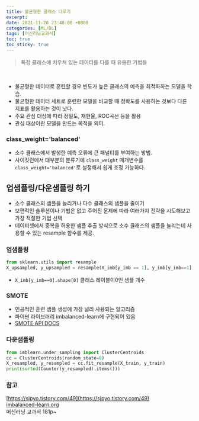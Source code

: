 ```yaml
---
title: 불균형한 클래스 다루기
excerpt: 
date: 2021-11-28 23:48:00 +0800
categories: [ML/DL]
tags: [머신러닝교과서]
toc: true
toc_sticky: true
---
```


> 특정 클래스에 치우쳐 있는 데이터를 다룰 때 유용한 기법들

<br>

* 불균형한 데이터로 훈련할 경우 빈도가 높은 클래스의 예측을 최적화하는 모델을 학습.<br>
* 불균형한 데이터 세트로 훈련한 모델을 비교할 때 정확도를 사용하는 것보다 다른 지표를 활용하는 것이 낫다.<br>
* 주요 관심 대상에 따라 정밀도, 재현율, ROC곡선 등을 활용<br>
* 관심 대상이란 모델을 만드는 목적을 의미.<br>

### class_weight='balanced'
* 소수 클래스에서 발생한 예측 오류에 큰 패널티를 부여하는 방법.<br>
* 사이킷런에서 대부분의 분류기에 `class_weight` 매개변수를 `class_weight='balanced'`로 설정해서 쉽게 조정 가능하다.<br>

## 업샘플링/다운샘플링 하기
* 소수 클래스의 샘플을 늘리거나 다수 클래스의 샘플을 줄이기<br>
* 보편적인 솔루션이나 기법은 없고 주어진 문제에 따라 여러가지 전략을 시도해보고 가장 적절한 기법 선택<br>
* 데이터셋에서 중복을 허용한 샘플 추출 방식으로 소수 클래스의 샘플을 늘리는데 사용할 수 있는 resample 함수를 제공.<br>


### 업샘플링
```python
from sklearn.utils import resample
X_upsampled, y_upsampled = resample(X_imb[y_imb == 1], y_imb[y_imb==1], replace=True, n_samples=X_imb[y_imb==0].shape[0], random_state=123)
```
* `X_imb[y_imb==0].shape[0]` 클래스 레이블이0인 샘플 개수<br>

### SMOTE
* 인공적인 훈련 샘플 생성에 가장 널리 사용되는 알고리즘<br>
* 파이썬 라이브러리 imbalanced-learn에 구현되어 있음<br>
* [SMOTE API DOCS](https://imbalanced-learn.org/stable/references/generated/imblearn.over_sampling.SMOTE.html)

### 다운샘플링
```python
from imblearn.under_sampling import ClusterCentroids
cc = ClusterCentroids(random_state=0)
X_resampled, y_resampled = cc.fit_resample(X_train, y_train)
print(sorted(Counter(y_resampled).items()))
```

### 참고
[https://sjpyo.tistory.com/49](https://sjpyo.tistory.com/49)<br>
[imbalanced-learn.org](https://imbalanced-learn.org/stable/user_guide.html#user-guide)<br>
머신러닝 교과서 181p~<br>